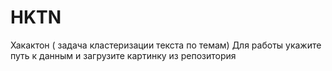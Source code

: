 # HKTN
Хакактон ( задача кластеризации текста по темам)
Для работы укажите путь к данным и загрузите картинку из репозитория
